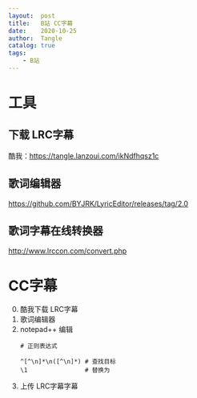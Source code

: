 ```yaml
---
layout:  post
title:   B站 CC字幕
date:    2020-10-25
author:  Tangle
catalog: true
tags:
    - B站
---
```


# 工具

## 下载 LRC字幕

酷我：<https://tangle.lanzoui.com/ikNdfhqsz1c>

## 歌词编辑器

<https://github.com/BYJRK/LyricEditor/releases/tag/2.0>

## 歌词字幕在线转换器

<http://www.lrccon.com/convert.php>

# CC字幕

0. 酷我下载 LRC字幕
0. 歌词编辑器
0. notepad++ 编辑
    ```
    # 正则表达式

    ^[^\n]*\n([^\n]*) # 查找目标
    \1                # 替换为
    ```
0. 上传 LRC字幕字幕
